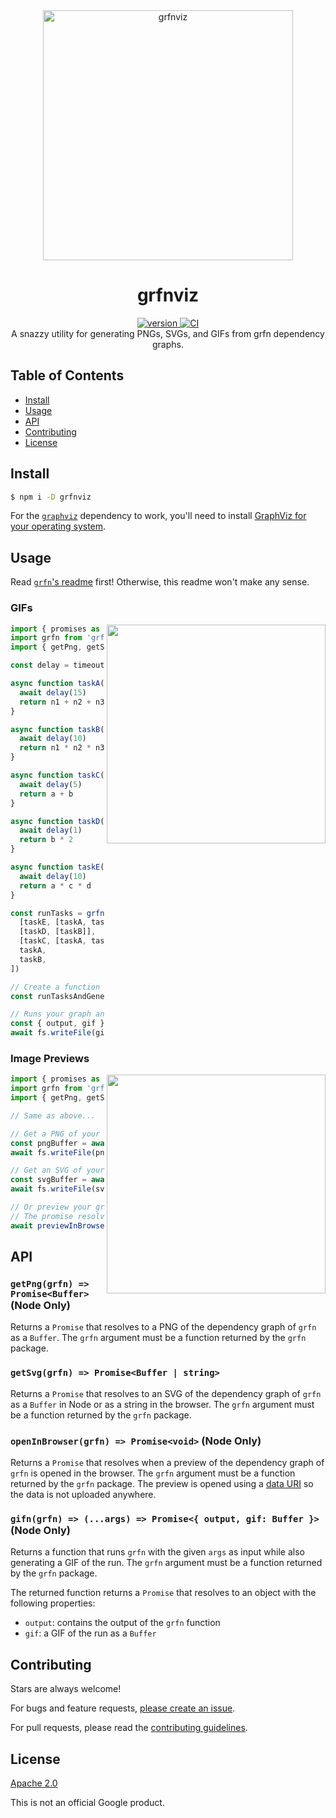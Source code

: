<div align="center">
  <img src="https://raw.githubusercontent.com/TomerAberbach/grfn/main/grfn.svg" alt="grfnviz" width="400" />
</div>

<h1 align="center">
  grfnviz
</h1>

<div align="center">
  <a href="https://npmjs.org/package/grfnviz">
    <img src="https://badgen.now.sh/npm/v/grfnviz" alt="version" />
  </a>
  <a href="https://github.com/TomerAberbach/grfn/actions">
    <img src="https://github.com/TomerAberbach/grfn/workflows/CI/badge.svg" alt="CI" />
  </a>
</div>

<div align="center">
  A snazzy utility for generating PNGs, SVGs, and GIFs from grfn dependency graphs.
</div>

## Table of Contents

- [Install](#install)
- [Usage](#usage)
- [API](#api)
- [Contributing](#contributing)
- [License](#license)

## Install

```sh
$ npm i -D grfnviz
```

For the [`graphviz`](https://www.npmjs.com/package/graphviz) dependency to work,
you'll need to install
[GraphViz for your operating system](http://www.graphviz.org/download#executable-packages).

## Usage

Read [`grfn`'s readme](https://github.com/TomerAberbach/grfn) first! Otherwise,
this readme won't make any sense.

### GIFs

<img src="https://raw.githubusercontent.com/TomerAberbach/grfn/main/animation.gif" width="350" align="right">

<!-- eslint-skip -->

```js
import { promises as fs } from 'fs'
import grfn from 'grfn'
import { getPng, getSvg, gifn, previewInBrowser } from 'grfnviz'

const delay = timeout => new Promise(resolve => setTimeout(resolve, timeout))

async function taskA(n1, n2, n3) {
  await delay(15)
  return n1 + n2 + n3
}

async function taskB(n1, n2, n3) {
  await delay(10)
  return n1 * n2 * n3
}

async function taskC(a, b) {
  await delay(5)
  return a + b
}

async function taskD(b) {
  await delay(1)
  return b * 2
}

async function taskE(a, c, d) {
  await delay(10)
  return a * c * d
}

const runTasks = grfn([
  [taskE, [taskA, taskC, taskD]],
  [taskD, [taskB]],
  [taskC, [taskA, taskB]],
  taskA,
  taskB,
])

// Create a function that runs your graph AND generates a GIF
const runTasksAndGenerateGif = gifn(runTasks)

// Runs your graph and get the output and GIF of the run as a Buffer!
const { output, gif } = await runTasksAndGenerateGif(4, 2, 3)
await fs.writeFile(gif, `myfancygraphrun.gif`)
```

### Image Previews

<img src="https://raw.githubusercontent.com/TomerAberbach/grfn/main/preview.png" width="350" align="right">

```js
import { promises as fs } from 'node:fs'
import grfn from 'grfn'
import { getPng, getSvg, gifn, previewInBrowser } from 'grfnviz'

// Same as above...

// Get a PNG of your dependency graph as a Buffer
const pngBuffer = await getPng(runTasks)
await fs.writeFile(pngBuffer, `myfancygraph.png`)

// Get an SVG of your dependency graph as a Buffer
const svgBuffer = await getSvg(runTasks)
await fs.writeFile(svgBuffer, `myfancygraph.svg`)

// Or preview your graph in the browser!
// The promise resolves when the page has been opened
await previewInBrowser(runTasks)
```

## API

### `getPng(grfn) => Promise<Buffer>` (Node Only)

Returns a `Promise` that resolves to a PNG of the dependency graph of `grfn` as
a `Buffer`. The `grfn` argument must be a function returned by the `grfn`
package.

### `getSvg(grfn) => Promise<Buffer | string>`

Returns a `Promise` that resolves to an SVG of the dependency graph of `grfn` as
a `Buffer` in Node or as a string in the browser. The `grfn` argument must be a
function returned by the `grfn` package.

### `openInBrowser(grfn) => Promise<void>` (Node Only)

Returns a `Promise` that resolves when a preview of the dependency graph of
`grfn` is opened in the browser. The `grfn` argument must be a function returned
by the `grfn` package. The preview is opened using a
[data URI](https://developer.mozilla.org/en-US/docs/Web/HTTP/Basics_of_HTTP/Data_URIs)
so the data is not uploaded anywhere.

### `gifn(grfn) => (...args) => Promise<{ output, gif: Buffer }>` (Node Only)

Returns a function that runs `grfn` with the given `args` as input while also
generating a GIF of the run. The `grfn` argument must be a function returned by
the `grfn` package.

The returned function returns a `Promise` that resolves to an object with the
following properties:

- `output`: contains the output of the `grfn` function
- `gif`: a GIF of the run as a `Buffer`

## Contributing

Stars are always welcome!

For bugs and feature requests,
[please create an issue](https://github.com/TomerAberbach/grfn/issues/new).

For pull requests, please read the
[contributing guidelines](https://github.com/TomerAberbach/grfn/blob/main/contributing.md).

## License

[Apache 2.0](https://github.com/TomerAberbach/grfn/blob/main/license)

This is not an official Google product.

